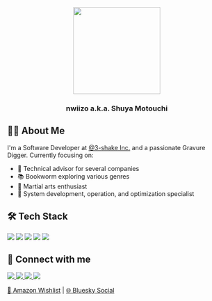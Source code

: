 <div align="center">
  <a href="https://github.com/nwiizo">
<img src="https://github.com/nwiizo.png" width="200" style="transition: all 15s cubic-bezier(0.34, 1.56, 0.64, 1);" 
onmouseover="
let t1, t2, t3, t4;
this.style.transform='scale(1.1) rotate(0deg)';
t1 = setTimeout(() => { this.style.transform='scale(5) rotate(360deg)' }, 2000);
t2 = setTimeout(() => { this.style.transform='scale(20) rotate(1080deg)' }, 5000);
t3 = setTimeout(() => { this.style.transform='scale(100) rotate(3600deg) skew(25deg)' }, 8000);
t4 = setTimeout(() => { this.style.transform='scale(200) rotate(7200deg) skew(45deg)' }, 12000);
this.timeouts = [t1, t2, t3, t4];"
onmouseout="
if (this.timeouts) {
    this.timeouts.forEach(clearTimeout);
}
this.style.transform='scale(1) rotate(0deg) skew(0deg)'" />
</a>
  
  <h3>nwiizo a.k.a. Shuya Motouchi</h3>
</div>

## 👨‍💻 About Me

I'm a Software Developer at [@3-shake Inc.](https://3-shake.com/) and a passionate Gravure Digger. Currently focusing on:

- 💼 Technical advisor for several companies
- 📚 Bookworm exploring various genres
- 💪 Martial arts enthusiast
- 🔧 System development, operation, and optimization specialist

## 🛠 Tech Stack

<p>
  <img src="https://img.shields.io/badge/-Rust-000000?style=flat-square&logo=rust&logoColor=white" />
  <img src="https://img.shields.io/badge/-Golang-00ADD8?style=flat-square&logo=go&logoColor=white" />
  <img src="https://img.shields.io/badge/-Shell_Script-121011?style=flat-square&logo=gnu-bash&logoColor=white" />
  <img src="https://img.shields.io/badge/-Terraform-7B42BC?style=flat-square&logo=terraform&logoColor=white" />
  <img src="https://img.shields.io/badge/-Ansible-EE0000?style=flat-square&logo=ansible&logoColor=white" />
</p>

## 🔗 Connect with me

<p>
  <a href="https://twitter.com/nwiizo">
    <img src="https://img.shields.io/badge/-Twitter-1DA1F2?style=flat-square&logo=twitter&logoColor=white" />
  </a>
  <a href="https://github.com/nwiizo">
    <img src="https://img.shields.io/badge/-GitHub-181717?style=flat-square&logo=github&logoColor=white" />
  </a>
  <a href="https://speakerdeck.com/nwiizo">
    <img src="https://img.shields.io/badge/-SpeakerDeck-009287?style=flat-square&logo=speaker-deck&logoColor=white" />
  </a>
  <a href="http://syu-m-5151.hatenablog.com/">
    <img src="https://img.shields.io/badge/-Blog-2F3437?style=flat-square&logo=blogger&logoColor=white" />
  </a>
</p>

<div align="left">
  <a href="https://www.amazon.co.jp/registry/wishlist/1R5ZE9A1TGDZJ">🎁 Amazon Wishlist</a> | 
  <a href="https://bsky.app/profile/nwiizo.bsky.social">🌐 Bluesky Social</a>
</div>

